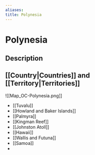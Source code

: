 ```yaml
---
aliases:
title: Polynesia
---
```

# Polynesia
## Description

## [[Country|Countries]] and [[Territory|Territories]]
![[Map_OC-Polynesia.png]]
- [[Tuvalu]]
- [[Howland and Baker Islands]]
- [[Palmyra]]
- [[Kingman Reef]]
- [[Johnston Atoll]]
- [[Hawaii]]
- [[Wallis and Futuna]]
- [[Samoa]]
- 